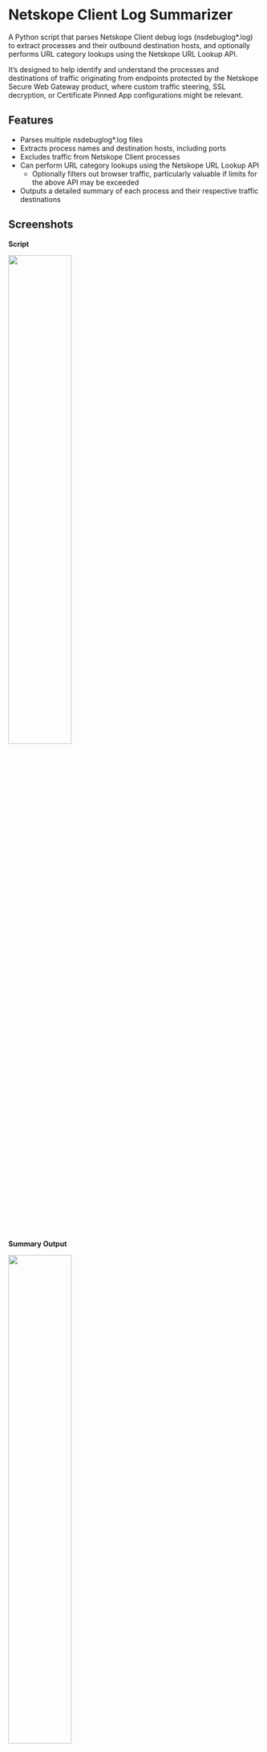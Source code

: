 # Netskope Client Log Summarizer
A Python script that parses Netskope Client debug logs (nsdebuglog*.log) to extract processes and their outbound destination hosts, and optionally performs URL category lookups using the Netskope URL Lookup API.

It’s designed to help identify and understand the processes and destinations of traffic originating from endpoints protected by the Netskope Secure Web Gateway product, where custom traffic steering, SSL decryption, or Certificate Pinned App configurations might be relevant.

## Features
- Parses multiple nsdebuglog*.log files
- Extracts process names and destination hosts, including ports
- Excludes traffic from Netskope Client processes
- Can perform URL category lookups using the Netskope URL Lookup API
  - Optionally filters out browser traffic, particularly valuable if limits for the above API may be exceeded
- Outputs a detailed summary of each process and their respective traffic destinations 

## Screenshots
**Script**

<img src="https://i.imgur.com/rHT2Kf7.png" style="width:50%">

**Summary Output**

<img src="https://i.imgur.com/BEdkBvU.png" style="width:50%">

## Requirements
- Python 3.8 or higher
- `requests`
- `urllib3`
- Netskope API token with URL Lookup endpoint permissions

## Usage
1. Clone or download this repository.
2. Copy the script (netskope_log_summarizer.py) into a directory containing one or more Netskope Client debug logs (nsdebuglog*.log)
3. Edit the script to match your tenant and API token information.
4. `python3 netskope_log_summarizer.py`

## Notes
- Since the script summarizes traffic steered through Netskope, any observed traffic already configured as a steering bypass for the Netskope Client will be excluded from the output.
- The Netskope [URL Lookup API](https://docs.netskope.com/en/url-lookup), available to all Netskope Secure Web Gateway customers, supports up to 100 URLs per request and a total of 1,000 URLs per day. The script can process more than 100 lookups by batching requests, warns the user about the daily limit, and includes an option to filter out browser traffic that may not be relevant.
- The URL Lookup API may not be enabled for all Netskope tenants. If the API endpoint is unavailable when generating API credentials, contact your account representative or technical support team for assistance.
- Excluding/filtering browser traffic from the URL category lookup process will also exclude it from the summary output.

## License
Licensed under MIT — free to use, modify, and share, with no warranty.

## Disclaimer
This project is **not affiliated with or supported by Netskope**. It may be incomplete, outdated, or inaccurate. Use at your own risk.
